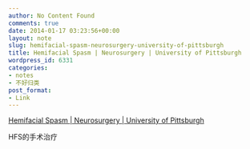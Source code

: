 ```yaml
---
author: No Content Found
comments: true
date: 2014-01-17 03:23:56+00:00
layout: note
slug: hemifacial-spasm-neurosurgery-university-of-pittsburgh
title: Hemifacial Spasm | Neurosurgery | University of Pittsburgh
wordpress_id: 6331
categories:
- notes
- 不好归类
post_format:
- Link
---
```


[Hemifacial Spasm | Neurosurgery | University of Pittsburgh](http://www.neurosurgery.pitt.edu/centers-excellence/cranial-nerve-program/disorders-treated/hemifacial-spasm)

HFS的手术治疗

